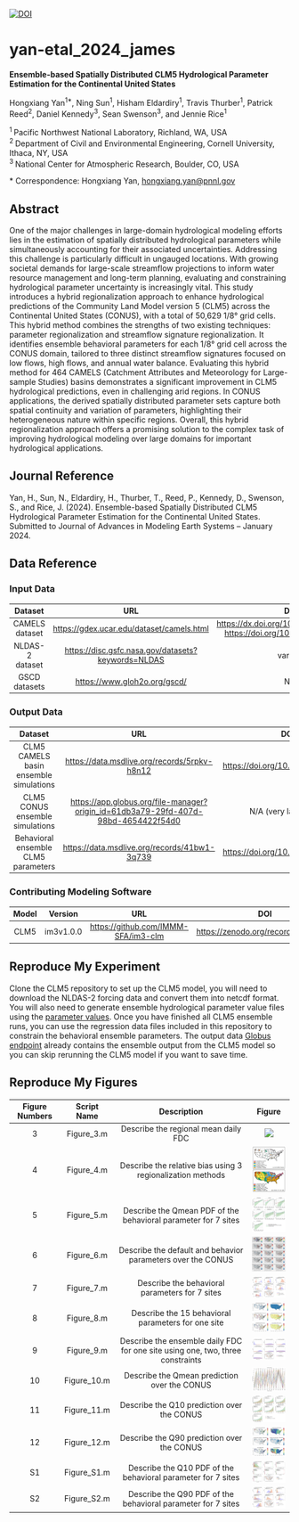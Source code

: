 [![DOI](https://zenodo.org/badge/746861962.svg)](https://zenodo.org/doi/10.5281/zenodo.10553129)

# yan-etal\_2024\_james

**Ensemble-based Spatially Distributed CLM5 Hydrological Parameter Estimation for the Continental United States**

Hongxiang Yan<sup>1*</sup>, Ning Sun<sup>1</sup>, Hisham Eldardiry<sup>1</sup>, Travis Thurber<sup>1</sup>, Patrick Reed<sup>2</sup>, Daniel Kennedy<sup>3</sup>, Sean Swenson<sup>3</sup>, and Jennie Rice<sup>1</sup>

<sup>1 </sup> Pacific Northwest National Laboratory, Richland, WA, USA
<br/>
<sup>2 </sup> Department of Civil and Environmental Engineering, Cornell University, Ithaca, NY, USA
<br/>
<sup>3 </sup> National Center for Atmospheric Research, Boulder, CO, USA

\* Correspondence: Hongxiang Yan, [hongxiang.yan@pnnl.gov](mailto:hongxiang.yan@pnnl.gov)

## Abstract
One of the major challenges in large-domain hydrological modeling efforts lies in the estimation of spatially distributed hydrological parameters while simultaneously accounting for their associated uncertainties. Addressing this challenge is particularly difficult in ungauged locations. With growing societal demands for large-scale streamflow projections to inform water resource management and long-term planning, evaluating and constraining hydrological parameter uncertainty is increasingly vital. This study introduces a hybrid regionalization approach to enhance hydrological predictions of the Community Land Model version 5 (CLM5) across the Continental United States (CONUS), with a total of 50,629 1/8° grid cells. This hybrid method combines the strengths of two existing techniques: parameter regionalization and streamflow signature regionalization. It identifies ensemble behavioral parameters for each 1/8° grid cell across the CONUS domain, tailored to three distinct streamflow signatures focused on low flows, high flows, and annual water balance. Evaluating this hybrid method for 464 CAMELS (Catchment Attributes and Meteorology for Large-sample Studies) basins demonstrates a significant improvement in CLM5 hydrological predictions, even in challenging arid regions. In CONUS applications, the derived spatially distributed parameter sets capture both spatial continuity and variation of parameters, highlighting their heterogeneous nature within specific regions. Overall, this hybrid regionalization approach offers a promising solution to the complex task of improving hydrological modeling over large domains for important hydrological applications.

## Journal Reference
Yan, H., Sun, N., Eldardiry, H., Thurber, T., Reed, P., Kennedy, D., Swenson, S., and Rice, J. (2024). Ensemble-based Spatially Distributed CLM5 Hydrological Parameter Estimation for the Continental United States. Submitted to Journal of Advances in Modeling Earth Systems – January 2024.

## Data Reference
### Input Data
|       Dataset       |               URL                |               DOI                |
|:-------------------:|:--------------------------------------------:|:--------------------------------:|
|   CAMELS dataset    | https://gdex.ucar.edu/dataset/camels.html | https://dx.doi.org/10.5065/D6MW2F4D, https://doi.org/10.5065/D6G73C3Q |
|   NLDAS-2 dataset   | https://disc.gsfc.nasa.gov/datasets?keywords=NLDAS | various |
|   GSCD datasets     | https://www.gloh2o.org/gscd/ | N/A |

### Output Data
| Dataset | URL | DOI |
|:-------:|:---:|:---:|
| CLM5 CAMELS basin ensemble simulations | https://data.msdlive.org/records/5rpkv-h8n12 | https://doi.org/10.57931/1922953 |
| CLM5 CONUS ensemble simulations | https://app.globus.org/file-manager?origin_id=61db3a79-29fd-407d-98bd-4654422f54d0 | N/A (very large data) |
| Behavioral ensemble CLM5 parameters | https://data.msdlive.org/records/41bw1-3q739 | https://doi.org/10.57931/2274938 |

### Contributing Modeling Software
| Model | Version | URL | DOI |
|:-----:|:-------:|:---:|:---:|
| CLM5  |  im3v1.0.0 | https://github.com/IMMM-SFA/im3-clm | https://zenodo.org/records/6653705 |

## Reproduce My Experiment
Clone the CLM5 repository to set up the CLM5 model, you will need to download the NLDAS-2 forcing data and convert them into netcdf format. You will also need to generate ensemble hydrological parameter value files using the [parameter values](https://data.msdlive.org/records/41bw1-3q739). Once you have finished all CLM5 ensemble runs, you can use the regression data files included in this repository to constrain the behavioral ensemble parameters. The output data [Globus endpoint](https://app.globus.org/file-manager?origin_id=61db3a79-29fd-407d-98bd-4654422f54d0) already contains the ensemble output from the CLM5 model so you can skip rerunning the CLM5 model if you want to save time.

## Reproduce My Figures
| Figure Numbers | Script Name | Description | Figure |
|:--------------:|:-----------:|:-----------:|:------:|
| 3  | Figure_3.m  | Describe the regional mean daily FDC | <a href="./Fig 1.jpg"><img width="100" src="./Fig 1.jpg"/></a> |
| 4  | Figure_4.m  | Describe the relative bias using 3 regionalization methods | <a href="./Fig 2.png"><img width="100" src="./Fig 2.png"/></a> |
| 5  | Figure_5.m  | Describe the Qmean PDF of the behavioral parameter for 7 sites | <a href="./Fig 3.png"><img width="100" src="./Fig 3.png"/></a> |
| 6  | Figure_6.m  | Describe the default and behavior parameters over the CONUS | <a href="./Fig 4.png"><img width="100" src="./Fig 4.png"/></a> |
| 7  | Figure_7.m  | Describe the behavioral parameters for 7 sites | <a href="./Fig 5.png"><img width="100" src="./Fig 5.png"/></a> |
| 8  | Figure_8.m  | Describe the 15 behavioral parameters for one site | <a href="./Fig 6.png"><img width="100" src="./Fig 6.png"/></a> |
| 9  | Figure_9.m  | Describe the ensemble daily FDC for one site using one, two, three constraints | <a href="./Fig 7.png"><img width="100" src="./Fig 7.png"/></a> |
| 10 | Figure_10.m | Describe the Qmean prediction over the CONUS | <a href="./Fig 8.png"><img width="100" src="./Fig 8.png"/></a> |
| 11 | Figure_11.m | Describe the Q10 prediction over the CONUS | <a href="./Fig 9.png"><img width="100" src="./Fig 9.png"/></a> |
| 12 | Figure_12.m | Describe the Q90 prediction over the CONUS | <a href="./Fig 10.png"><img width="100" src="./Fig 10.png"/></a> |
| S1 | Figure_S1.m | Describe the Q10 PDF of the behavioral parameter for 7 sites | <a href="./Fig S1.png"><img width="100" src="./Fig S1.png"/></a> |
| S2 | Figure_S2.m | Describe the Q90 PDF of the behavioral parameter for 7 sites |  <a href="./Fig S2.png"><img width="100" src="./Fig S2.png"/></a> |
